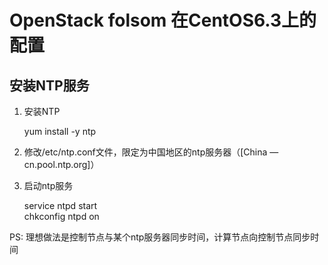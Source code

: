 # OpenStack folsom 在CentOS6.3上的配置

## 安装NTP服务

1. 安装NTP

    yum install -y ntp 

2. 修改/etc/ntp.conf文件，限定为中国地区的ntp服务器（[China — cn.pool.ntp.org]）

3. 启动ntp服务

    service ntpd start  
    chkconfig ntpd on

PS: 理想做法是控制节点与某个ntp服务器同步时间，计算节点向控制节点同步时间
